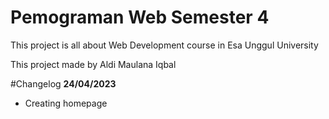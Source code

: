 # Pemograman Web Semester 4
This project is all about Web Development course in Esa Unggul University

This project made by Aldi Maulana Iqbal

#Changelog
**24/04/2023**
* Creating homepage

